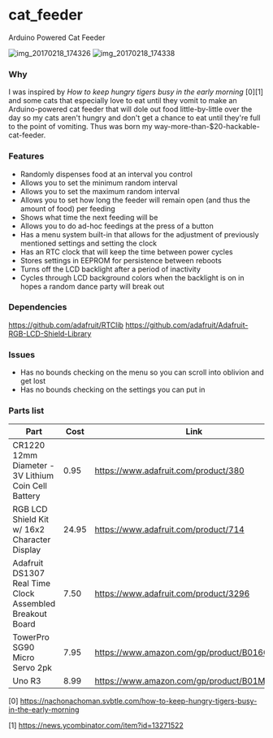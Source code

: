 # cat_feeder
Arduino Powered Cat Feeder

![img_20170218_174326](https://cloud.githubusercontent.com/assets/671687/23097745/25e9b7c6-f602-11e6-8f06-9c82a509190e.jpg)
![img_20170218_174338](https://cloud.githubusercontent.com/assets/671687/23097744/25c1f3bc-f602-11e6-9a5f-8362d103ac61.jpg)

### Why

I was inspired by *How to keep hungry tigers busy in the early morning* [0][1] and some cats that especially love to eat until they vomit to make an Arduino-powered cat feeder that will dole out food little-by-little over the day so my cats aren't hungry and don't get a chance to eat until they're full to the point of vomiting. Thus was born my way-more-than-$20-hackable-cat-feeder.

### Features

* Randomly dispenses food at an interval you control
* Allows you to set the minimum random interval
* Allows you to set the maximum random interval
* Allows you to set how long the feeder will remain open (and thus the amount of food) per feeding
* Shows what time the next feeding will be
* Allows you to do ad-hoc feedings at the press of a button
* Has a menu system built-in that allows for the adjustment of previously mentioned settings and setting the clock
* Has an RTC clock that will keep the time between power cycles
* Stores settings in EEPROM for persistence between reboots
* Turns off the LCD backlight after a period of inactivity 
* Cycles through LCD background colors when the backlight is on in hopes a random dance party will break out

### Dependencies

https://github.com/adafruit/RTClib
https://github.com/adafruit/Adafruit-RGB-LCD-Shield-Library

### Issues

* Has no bounds checking on the menu so you can scroll into oblivion and get lost
* Has no bounds checking on the settings you can put in

### Parts list
|Part|Cost|Link|
-----|----|----|
|CR1220 12mm Diameter - 3V Lithium Coin Cell Battery|0.95|https://www.adafruit.com/product/380|
|RGB LCD Shield Kit w/ 16x2 Character Display|24.95|https://www.adafruit.com/product/714|
|Adafruit DS1307 Real Time Clock Assembled Breakout Board|7.50|https://www.adafruit.com/product/3296|
|TowerPro SG90 Micro Servo 2pk|7.95|https://www.amazon.com/gp/product/B01608II3Q|
|Uno R3|8.99|https://www.amazon.com/gp/product/B01M1YIL43|

[0] https://nachonachoman.svbtle.com/how-to-keep-hungry-tigers-busy-in-the-early-morning

[1] https://news.ycombinator.com/item?id=13271522
